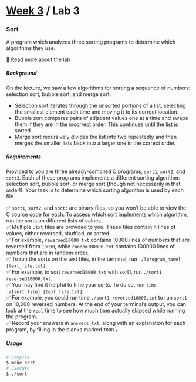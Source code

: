 # [Week 3](../../) / Lab 3

### Sort

A program which analyzes three sorting programs to determine which algorithms they use.

[🔗 Read more about the lab](https://cs50.harvard.edu/x/2021/labs/3)

##### Background

On the lecture, we saw a few algorithms for sorting a sequence of numbers: selection sort, bubble sort, and merge sort.

-   Selection sort iterates through the unsorted portions of a list, selecting the smallest element each time and moving it to its correct location.
-   Bubble sort compares pairs of adjacent values one at a time and swaps them if they are in the incorrect order. This continues until the list is sorted.
-   Merge sort recursively divides the list into two repeatedly and then merges the smaller lists back into a larger one in the correct order.

##### Requirements

Provided to you are three already-compiled C programs, `sort1`, `sort2`, and `sort3`. Each of these programs implements a different sorting algorithm: selection sort, bubble sort, or merge sort (though not necessarily in that order!). Your task is to determine which sorting algorithm is used by each file.

:white_check_mark: `sort1`, `sort2`, and `sort3` are binary files, so you won’t be able to view the C source code for each. To assess which sort implements which algorithm, run the sorts on different lists of values.\
:white_check_mark: Multiple `.txt` files are provided to you. These files contain n lines of values, either reversed, shuffled, or sorted.\
:white_check_mark: For example, `reversed10000.txt` contains 10000 lines of numbers that are reversed from `10000`, while `random100000.txt` contains 100000 lines of numbers that are in random order.\
:white_check_mark: To run the sorts on the text files, in the terminal, run `./[program_name] [text_file.txt]`.\
:white_check_mark: For example, to sort `reversed10000.txt` with sort1, run `./sort1 reversed10000.txt`.\
:white_check_mark: You may find it helpful to time your sorts. To do so, run `time ./[sort_file] [text_file.txt]`.\
:white_check_mark: For example, you could run time `./sort1 reversed10000.txt` to run `sort1` on 10,000 reversed numbers. At the end of your terminal’s output, you can look at the `real` time to see how much time actually elapsed while running the program.\
:white_check_mark: Record your answers in `answers.txt`, along with an explanation for each program, by filling in the blanks marked `TODO`.\

##### Usage

```bash
# Compile
$ make sort
# Execute
$ ./sort
```
